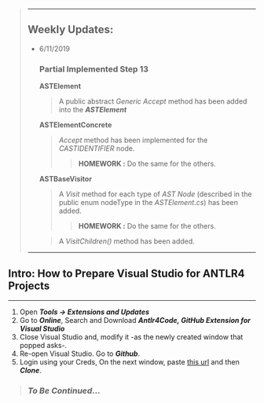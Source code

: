 > _________________
> ## Weekly Updates:
> - 6/11/2019  
> 	### Partial Implemented Step 13
> 
> 	**ASTElement**			
> 	> A public abstract *Generic Accept* method has been added into the _**ASTElement**_
> 
> 	**ASTElementConcrete**
> 	> *Accept* method has been implemented for the *CASTIDENTIFIER* node. 
> 	>> **HOMEWORK :** Do the same for the others.
> 
> 	**ASTBaseVisitor**
> 	> A *Visit<Type>* method for each type of *AST Node* (described in the public enum nodeType in the *ASTElement.cs*) has been added.
> 	>> **HOMEWORK :** Do the same for the others.
> 
> 	> A *VisitChildren()* method has been added.
> ***
## Intro: How to Prepare Visual Studio for ANTLR4 Projects
_________________
1. Open **_Tools -> Extensions and Updates_**
2. Go to _**Online**_, Search and Download **_Antlr4Code, GitHub Extension for Visual Studio_**
3. Close Visual Studio and, modify it -as the newly created window that popped asks-.
4. Re-open Visual Studio. Go to _**Github**_.
5. Login using your Creds, On the next window, paste [this url](https://github.com/dhmhgreCompilersII/ANTLR_Startup_Project) and then **_Clone_**.

> ### *To Be Continued*...
